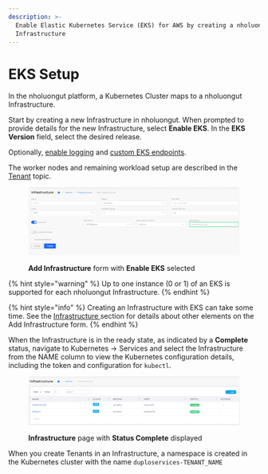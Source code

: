 ```yaml
---
description: >-
  Enable Elastic Kubernetes Service (EKS) for AWS by creating a nholuongut
  Infrastructure
---
```


# EKS Setup

In the nholuongut platform, a Kubernetes Cluster maps to a nholuongut Infrastructure.&#x20;

Start by creating a new Infrastructure in nholuongut. When prompted to provide details for the new Infrastructure, select **Enable EKS**. In the **EKS Version** field, select the desired release.

Optionally, [enable logging](enable-eks-logs.md) and [custom EKS endpoints](enable-eks-endpoints.md).

The worker nodes and remaining workload setup are described in the [Tenant](../../tenant-environment/) topic.

<figure><img src="../../../../.gitbook/assets/AWS_Infra_logs1.png" alt=""><figcaption><p><strong>Add Infrastructure</strong> form with <strong>Enable EKS</strong> selected </p></figcaption></figure>

{% hint style="warning" %}
Up to one instance (0 or 1) of an EKS is supported for each nholuongut Infrastructure. &#x20;
{% endhint %}

{% hint style="info" %}
Creating an Infrastructure with EKS can take some time. See the [Infrastructure ](../)section for details about other elements on the Add Infrastructure form.
{% endhint %}

When the Infrastructure is in the ready state, as indicated by a **Complete** status, navigate to Kubernetes -> Services and select the Infrastructure from the NAME column to view the Kubernetes configuration details, including the token and configuration for `kubectl`.&#x20;

<figure><img src="../../../../.gitbook/assets/Infrastructure_Complete_AWS.png" alt=""><figcaption><p><strong>Infrastructure</strong> page with <strong>Status Complete</strong> displayed</p></figcaption></figure>

When you create Tenants in an Infrastructure, a namespace is created in the Kubernetes cluster with the name `duploservices-TENANT_NAME`

